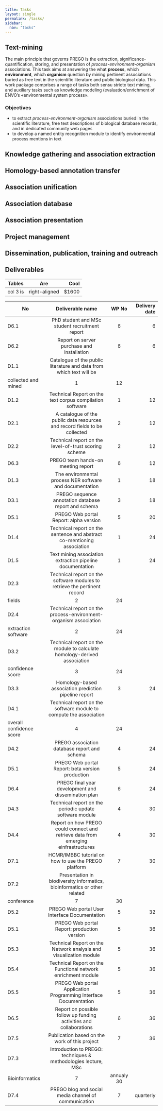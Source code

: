 ```yaml
---
title: Tasks
layout: single
permalink: /tasks/
sidebar:
  nav: "tasks"
---
```


## Text-mining
The main principle that governs PREGO is the extraction, significance-quantification, storing, and presentation of *process-environment-organism* associations. 
This task aims at answering the what **process**, which **environment**, which **organism** question by mining pertinent associations buried as free text in the scientific literature and public biological data. This work package comprises a range of tasks both sensu stricto text mining, and auxiliary tasks such as knowledge modeling (evaluation/enrichment of ENVO’s «environmental system process». 

### Objectives
* to extract *process-environment-organism* associations buried in the scientific literature, free text descriptions of biological database records, and in dedicated community web pages
* to develop a named entity recognition module to identify environmental process mentions in text


## Knowledge gathering and association extraction

## Homology-based annotation transfer

## Association unification

## Association database

## Association presentation

## Project management

## Dissemination, publication, training and outreach

## Deliverables
| Tables        | Are           | Cool  |
| ------------- |:-------------:| -----:|
| col 3 is      | right-aligned | $1600 |



|No  |Deliverable name                              |WP No|Delivery date|
|----|:----------------------------------------------:|:-----:|-------------:|
|D6.1|PhD student and MSc student recruitment report|6    |6            |
|D6.2|Report on server purchase and installation|6    |6            |
|D1.1|Catalogue of the public literature and data from which text will be
collected and mined|1    |12            |
|D1.2|Technical Report on the text corpus compilation software|1    |12            |
|D2.1|A catalogue of the public data resources and record fields to be collected|2    |12            |
|D2.2|Technical report on the level-of-trust scoring scheme|2    |12            |
|D6.3|PREGO team hands-on meeting report|6    |12            |
|D1.3|The environmental process NER software and documentation|1    |18            |
|D3.1|PREGO sequence annotation database report and schema|3    |18            |
|D5.1|PREGO Web portal Report: alpha version|5    |20            |
|D1.4|Technical report on the sentence and abstract co-mentioning association|1    |24            |
|D1.5|Text mining association extraction pipeline documentation|1    |24            |
|D2.3|Technical report on the software modules to retrieve the pertinent record
fields|2    |24            |
|D2.4|Technical report on the process-environment-organism association
extraction software|2    |24            |
|D3.2|Technical report on the module to calculate homology-derived association
confidence score|3    |24            |
|D3.3|Homology-based association prediction pipeline report|3    |24            |
|D4.1|Technical report on the software module to compute the association
overall confidence score|4    |24            |
|D4.2|PREGO association database report and schema|4    |24            |
|D5.1|PREGO Web portal Report: beta version production|5    |24            |
|D6.4|PREGO final year development and dissemination plan|6    |24            |
|D4.3|Technical report on the periodic update software module|4    |30            |
|D4.4|Report on how PREGO could connect and retrieve data from emerging einfrastructures|4    |30            |
|D7.1|HCMR/IMBBC tutorial on how to use the PREGO platform|7    |30            |
|D7.2|Presentation in biodiversity informatics, bioinformatics or other related
conference|7    |30            |
|D5.2|PREGO Web portal User Interface Documentation|5    |32            |
|D5.1|PREGO Web portal Report: production version|5    |36            |
|D5.3|Technical Report on the Network analysis and visualization module|5    |36            |
|D5.4|Technical Report on the Functional network enrichment module|5    |36            |
|D5.5|PREGO Web portal Application Programming Interface Documentation|5    |36            |
|D6.5|Report on possible follow up funding activities and collaborations|6    |36            |
|D7.5|Publication based on the work of this project|7    |36            |
|D7.3|Introduction to PREGO: techniques & methodologies lecture, MSc
Bioinformatics|7    |annualy 30            |
|D7.4|PREGO blog and social media channel of communication|7    |quarterly            |
